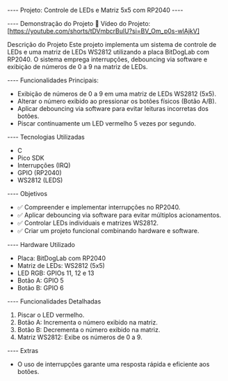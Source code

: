 ---- Projeto: Controle de LEDs e Matriz 5x5 com RP2040 ----

---- Demonstração do Projeto
🎥 Vídeo do Projeto: [https://youtube.com/shorts/tDVmbcrBulU?si=BV_Om_p0s-wlAjkV]

Descrição do Projeto
Este projeto implementa um sistema de controle de LEDs e uma matriz de LEDs WS2812 utilizando a placa BitDogLab com RP2040. O sistema emprega interrupções, debouncing via software e exibição de números de 0 a 9 na matriz de LEDs.

---- Funcionalidades Principais:

- Exibição de números de 0 a 9 em uma matriz de LEDs WS2812 (5x5).
- Alterar o número exibido ao pressionar os botões físicos (Botão A/B).
- Aplicar debouncing via software para evitar leituras incorretas dos botões.
- Piscar continuamente um LED vermelho 5 vezes por segundo.

---- Tecnologias Utilizadas

- C
- Pico SDK
- Interrupções (IRQ)
- GPIO (RP2040)
- WS2812 (LEDS)

---- Objetivos

- ✅ Compreender e implementar interrupções no RP2040.
- ✅ Aplicar debouncing via software para evitar múltiplos acionamentos.
- ✅ Controlar LEDs individuais e matrizes WS2812.
- ✅ Criar um projeto funcional combinando hardware e software.

---- Hardware Utilizado

- Placa: BitDogLab com RP2040
- Matriz de LEDs: WS2812 (5x5)
- LED RGB: GPIOs 11, 12 e 13
- Botão A: GPIO 5
- Botão B: GPIO 6

---- Funcionalidades Detalhadas

1. Piscar o LED vermelho.
2. Botão A: Incrementa o número exibido na matriz.
3. Botão B: Decrementa o número exibido na matriz.
4. Matriz WS2812: Exibe os números de 0 a 9.

---- Extras

- O uso de interrupções garante uma resposta rápida e eficiente aos botões.
